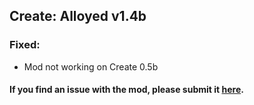 ## Create: Alloyed v1.4b <br/> 
### Fixed: <br/> 
- Mod not working on Create 0.5b <br/> 
#### If you find an issue with the mod, please submit it&nbsp;<a href="https://github.com/MythrilBagels/Create-Alloyed/issues" rel="nofollow">here</a>.